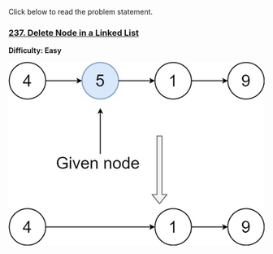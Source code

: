 Click below to read the problem statement.
### [237. Delete Node in a Linked List](https://leetcode.com/problems/delete-node-in-a-linked-list/description/)
**Difficulty: Easy**

![Image](https://github.com/MrNikhillyadav/Data-Structure_Algorithms/raw/main/images/DeleteNode.png)

